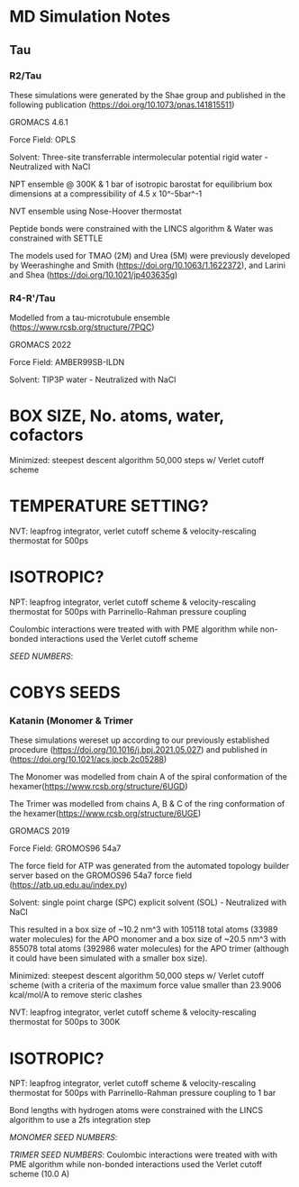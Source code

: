 # MD Simulation Notes
## Tau
### R2/Tau
These simulations were generated by the Shae group and published in the following publication (https://doi.org/10.1073/pnas.141815511)

GROMACS 4.6.1

Force Field: OPLS

Solvent: Three-site transferrable intermolecular potential rigid water - Neutralized with NaCl

NPT ensemble @ 300K & 1 bar of isotropic barostat for equilibrium box dimensions at a compressibility of 4.5 x 10^-5bar^-1

NVT ensemble using Nose-Hoover thermostat 

Peptide bonds were constrained with the LINCS algorithm & Water was constrained with SETTLE

The models used for TMAO (2M) and Urea (5M) were previously developed by Weerashinghe and Smith (https://doi.org/10.1063/1.1622372), and Larini and Shea (https://doi.org/10.1021/jp403635g) 

### R4-R'/Tau

Modelled from a tau-microtubule ensemble (https://www.rcsb.org/structure/7PQC)

GROMACS 2022

Force Field: AMBER99SB-ILDN

Solvent: TIP3P water - Neutralized with NaCl
# BOX SIZE, No. atoms, water, cofactors
Minimized: steepest descent algorithm 50,000 steps w/ Verlet cutoff scheme
# TEMPERATURE SETTING?
NVT: leapfrog integrator, verlet cutoff scheme & velocity-rescaling thermostat for 500ps
# ISOTROPIC?
NPT: leapfrog integrator, verlet cutoff scheme & velocity-rescaling thermostat for 500ps with Parrinello-Rahman pressure coupling

Coulombic interactions were treated with with PME algorithm while non-bonded interactions used the Verlet cutoff scheme

*SEED NUMBERS*:
# COBYS SEEDS

### Katanin (Monomer & Trimer

These simulations wereset up according to our previously established procedure (https://doi.org/10.1016/j.bpj.2021.05.027) and published in (https://doi.org/10.1021/acs.jpcb.2c05288)

The Monomer was modelled from chain A of the spiral conformation of the hexamer(https://www.rcsb.org/structure/6UGD)

The Trimer was modelled from chains A, B & C of the ring conformation of the hexamer(https://www.rcsb.org/structure/6UGE)

GROMACS 2019

Force Field: GROMOS96 54a7

The force field for ATP was generated from the automated topology builder server based on the GROMOS96 54a7 force field (https://atb.uq.edu.au/index.py)

Solvent: single point charge (SPC) explicit solvent (SOL) - Neutralized with NaCl

This resulted in a box size of ~10.2 nm^3 with 105118 total atoms (33989 water molecules) for the APO monomer and a box size of ~20.5 nm^3 with 855078 total atoms (392986 water molecules) for the APO trimer (although it could have been simulated with a smaller box size).

Minimized: steepest descent algorithm 50,000 steps w/ Verlet cutoff scheme (with a criteria of the maximum force value smaller than 23.9006 kcal/mol/A to remove steric clashes

NVT: leapfrog integrator, verlet cutoff scheme & velocity-rescaling thermostat for 500ps to 300K

# ISOTROPIC?
NPT: leapfrog integrator, verlet cutoff scheme & velocity-rescaling thermostat for 500ps with Parrinello-Rahman pressure coupling to 1 bar

Bond lengths with hydrogen atoms were constrained with the LINCS algorithm to use a 2fs integration  step

*MONOMER SEED NUMBERS*:

*TRIMER SEED NUMBERS*:
Coulombic interactions were treated with with PME algorithm while non-bonded interactions used the Verlet cutoff scheme (10.0 A)

